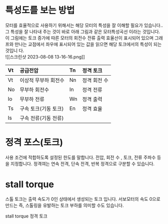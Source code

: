 # 특성도를 보는 방법
모터를 효율적으로 사용하기 위해서는 해당 모터의 특성을 잘 이해할 필요가 있습니다.. 그 특성을 잘 나타내 주는 것이 바로 아래 그림과 같은 모터특성곡선 이라는 것입니다.   
이 그림에는 토크 증가에 따른 모터의 회전수 전류 출력 효율선이 표시되어 있으며 그래프와 만나는 교점에서 좌우에 표시되어 있는 값을 읽으면 해당 토크에서의 특성이 되는 것입니 다.  
![[스크린샷 2023-08-08 13-16-16.png]]  

| Vt | 공급전압         | Tn | 정격 토크   |
|:---|:-------------|:---|:--------|
| Vt | 이상적 무부하 회전수  | Nn | 정격 회전 수 |
| No | 무부하 회전수      | In | 정격 전류   |
| Io | 무부하 전류       | Wn | 정격 출력   |
| Ts | 구속 토크(기동 토크) | En | 정격 효율   |
| Is | 구속 전류(기동 전류) |    |         |  

# 정격 포스(토크)
사용 조건에 적합하도록 설정된 한도를 말합니다. 전압, 회전 수 , 토크, 전류 주파수 등을 지정합니다. 정격여는 연속 전격, 단속 전격, 반복 정격으로 구분할 수 있습니다.

# stall torque
스톨 토크는 출력 속도가 0인 상태에서 생성되는 토크 입니다. 서보모터의 속도 0으로 만드는 즉, 스톨링을 유발하는 토크 부하를 의미할 수도 있습니다.

 stall torque 
 정격 토크 